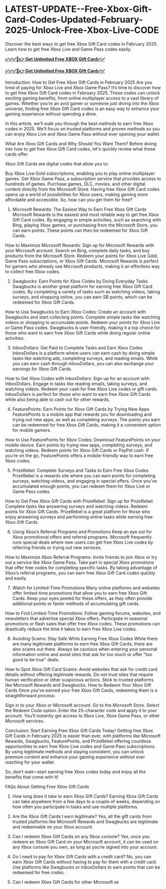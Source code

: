 # LATEST-UPDATE--Free-Xbox-Gift-Card-Codes-Updated-February-2025-Unlock-Free-Xbox-Live-CODE

Discover the best ways to get free Xbox Gift Card codes in February 2025. Learn how to get free Xbox Live and Game Pass codes easily.

**[✅✅✅🔴👉 Get Unlimited Free XBOX Gift Card✅✅](https://proofferzones.com/all-free-xbox-card/)**

**[✅✅✅🔴👉 Get Unlimited Free XBOX Gift Card✅✅](https://proofferzones.com/all-free-xbox-card/)**


Introduction: How to Get Free Xbox Gift Cards in February 2025
Are you tired of paying for Xbox Live and Xbox Game Pass? It’s time to discover how to get free Xbox Gift Card codes in February 2025. These codes can unlock exciting gaming benefits, from online multiplayer access to a vast library of games. Whether you’re an avid gamer or someone just diving into the Xbox universe, finding free Xbox Gift Card codes is an easy way to enhance your gaming experience without spending a dime.

In this article, we’ll walk you through the best methods to earn free Xbox codes in 2025. We’ll focus on trusted platforms and proven methods so you can enjoy Xbox Live and Xbox Game Pass without ever opening your wallet.

What Are Xbox Gift Cards and Why Should You Want Them?
Before diving into how to get free Xbox Gift Card codes, let's quickly review what these cards offer.

Xbox Gift Cards are digital codes that allow you to:

Buy Xbox Live Gold subscriptions, enabling you to play online multiplayer games.
Get Xbox Game Pass, a subscription service that provides access to hundreds of games.
Purchase games, DLC, movies, and other digital content directly from the Microsoft Store.
Having free Xbox Gift Card codes opens up a world of possibilities for Xbox users, making gaming more affordable and accessible. So, how can you get them for free?

1. Microsoft Rewards: The Easiest Way to Earn Free Xbox Gift Cards
Microsoft Rewards is the easiest and most reliable way to get free Xbox Gift Card codes. By engaging in simple activities, such as searching with Bing, playing Xbox games, or purchasing from the Microsoft Store, you can earn points. These points can then be redeemed for Xbox Gift Cards.

How to Maximize Microsoft Rewards:
Sign up for Microsoft Rewards with your Microsoft account.
Search on Bing, complete daily tasks, and buy products from the Microsoft Store.
Redeem your points for Xbox Live Gold, Game Pass subscriptions, or Xbox Gift Cards.
Microsoft Rewards is perfect for gamers who already use Microsoft products, making it an effortless way to collect free Xbox codes.

2. Swagbucks: Earn Points for Xbox Codes by Doing Everyday Tasks
Swagbucks is another great platform for earning free Xbox Gift Card codes. By completing a variety of tasks such as watching videos, taking surveys, and shopping online, you can earn SB points, which can be redeemed for Xbox Gift Cards.

How to Use Swagbucks to Earn Xbox Codes:
Create an account with Swagbucks and start collecting points.
Complete simple tasks like watching videos or shopping to accumulate points.
Redeem your points for Xbox Live or Game Pass codes.
Swagbucks is user-friendly, making it a top choice for those who want to earn free Xbox Gift Cards while doing regular online activities.

3. InboxDollars: Get Paid to Complete Tasks and Earn Xbox Codes
InboxDollars is a platform where users can earn cash by doing simple tasks like watching ads, completing surveys, and reading emails. While you can earn cash through InboxDollars, you can also exchange your earnings for Xbox Gift Cards.

How to Get Xbox Codes with InboxDollars:
Sign up for an account with InboxDollars.
Engage in tasks like reading emails, taking surveys, and watching videos.
Redeem your cash for free Xbox Live codes or gift cards.
InboxDollars is perfect for those who want to earn free Xbox Gift Cards while also being able to cash out for other rewards.

4. FeaturePoints: Earn Points for Xbox Gift Cards by Trying New Apps
FeaturePoints is a mobile app that rewards you for downloading and trying out new apps, as well as completing surveys. The points you earn can be redeemed for free Xbox Gift Cards, making it a convenient option for mobile gamers.

How to Use FeaturePoints for Xbox Codes:
Download FeaturePoints on your mobile device.
Earn points by trying new apps, completing surveys, and watching videos.
Redeem points for Xbox Gift Cards or PayPal cash.
If you’re on the go, FeaturePoints offers a mobile-friendly way to earn free Xbox codes.

5. PrizeRebel: Complete Surveys and Tasks to Earn Free Xbox Codes
PrizeRebel is a rewards site where you can earn points for completing surveys, watching videos, and engaging in special offers. Once you’ve accumulated enough points, you can redeem them for Xbox Live or Game Pass codes.

How to Get Free Xbox Gift Cards with PrizeRebel:
Sign up for PrizeRebel.
Complete tasks like answering surveys and watching videos.
Redeem points for Xbox Gift Cards.
PrizeRebel is a great platform for those who enjoy answering surveys and performing online tasks while earning free Xbox Gift Cards.

6. Using Xbox’s Referral Programs and Promotions
Keep an eye out for Xbox promotional offers and referral programs. Microsoft frequently runs special deals where new users can get free Xbox Live codes by referring friends or trying out new services.

How to Maximize Xbox Referral Programs:
Invite friends to join Xbox or try out a service like Xbox Game Pass.
Take part in special Xbox promotions that offer free codes for completing specific tasks.
By taking advantage of Xbox’s referral programs, you can earn free Xbox Gift Card codes quickly and easily.

7. Watch for Limited-Time Promotions
Many online platforms and websites offer limited-time promotions that allow you to earn free Xbox Gift Cards. Keep your eyes peeled for these offers, as they often provide additional points or faster methods of accumulating gift cards.

How to Find Limited-Time Promotions:
Follow gaming forums, websites, and newsletters that advertise special Xbox offers.
Participate in seasonal promotions or flash sales that offer free Xbox codes.
These promotions can drastically reduce the time it takes to earn free Xbox Live codes.

8. Avoiding Scams: Stay Safe While Earning Free Xbox Codes
While there are many legitimate platforms to earn free Xbox Gift Cards, there are also scams out there. Always be cautious when entering your personal information online and avoid sites that ask for too much or offer "too good to be true" deals.

How to Spot Xbox Gift Card Scams:
Avoid websites that ask for credit card details without offering legitimate rewards.
Do not trust sites that require human verification or other suspicious actions.
Stick to trusted platforms like Microsoft Rewards and Swagbucks.
How to Redeem Your Xbox Gift Cards
Once you’ve earned your free Xbox Gift Cards, redeeming them is a straightforward process:

Sign in to your Xbox or Microsoft account.
Go to the Microsoft Store.
Select the Redeem Code option.
Enter the 25-character code and apply it to your account.
You’ll instantly get access to Xbox Live, Xbox Game Pass, or other Microsoft services.

Conclusion: Start Earning Free Xbox Gift Cards Today!
Getting free Xbox Gift Cards in February 2025 is easier than ever, with platforms like Microsoft Rewards, Swagbucks, FeaturePoints, and PrizeRebel offering countless opportunities to earn free Xbox Live codes and Game Pass subscriptions. By using legitimate methods and staying consistent, you can unlock premium content and enhance your gaming experience without ever reaching for your wallet.

So, don’t wait—start earning free Xbox codes today and enjoy all the benefits that come with it!

FAQs About Getting Free Xbox Gift Cards
1. How long does it take to earn Xbox Gift Cards?
Earning Xbox Gift Cards can take anywhere from a few days to a couple of weeks, depending on how often you participate in tasks and use multiple platforms.

2. Are the Xbox Gift Cards I earn legitimate?
Yes, all the gift cards from trusted platforms like Microsoft Rewards and Swagbucks are legitimate and redeemable on your Xbox account.

3. Can I redeem Xbox Gift Cards on any Xbox console?
Yes, once you redeem an Xbox Gift Card on your Microsoft account, it can be used on any Xbox console you own, as long as you’re signed into your account.

4. Do I need to pay for Xbox Gift Cards with a credit card?
No, you can earn Xbox Gift Cards without having to pay for them with a credit card. Use platforms like Swagbucks or InboxDollars to earn points that can be redeemed for free codes.

5. Can I redeem Xbox Gift Cards for other Microsoft se
